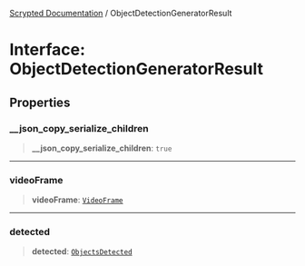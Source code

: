 [Scrypted Documentation](../globals.md) / ObjectDetectionGeneratorResult

# Interface: ObjectDetectionGeneratorResult

## Properties

### \_\_json\_copy\_serialize\_children

> **\_\_json\_copy\_serialize\_children**: `true`

***

### videoFrame

> **videoFrame**: [`VideoFrame`](VideoFrame.md)

***

### detected

> **detected**: [`ObjectsDetected`](ObjectsDetected.md)
